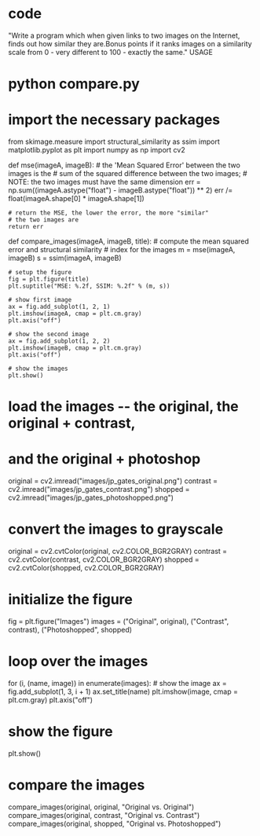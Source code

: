 # code
"Write a program which when given links to two images on the Internet, finds out how similar they are.Bonus points if it ranks images on a similarity scale from 0 - very different to 100 - exactly the same."
 USAGE
# python compare.py

# import the necessary packages
from skimage.measure import structural_similarity as ssim
import matplotlib.pyplot as plt
import numpy as np
import cv2

def mse(imageA, imageB):
	# the 'Mean Squared Error' between the two images is the
	# sum of the squared difference between the two images;
	# NOTE: the two images must have the same dimension
	err = np.sum((imageA.astype("float") - imageB.astype("float")) ** 2)
	err /= float(imageA.shape[0] * imageA.shape[1])
	
	# return the MSE, the lower the error, the more "similar"
	# the two images are
	return err

def compare_images(imageA, imageB, title):
	# compute the mean squared error and structural similarity
	# index for the images
	m = mse(imageA, imageB)
	s = ssim(imageA, imageB)

	# setup the figure
	fig = plt.figure(title)
	plt.suptitle("MSE: %.2f, SSIM: %.2f" % (m, s))

	# show first image
	ax = fig.add_subplot(1, 2, 1)
	plt.imshow(imageA, cmap = plt.cm.gray)
	plt.axis("off")

	# show the second image
	ax = fig.add_subplot(1, 2, 2)
	plt.imshow(imageB, cmap = plt.cm.gray)
	plt.axis("off")

	# show the images
	plt.show()

# load the images -- the original, the original + contrast,
# and the original + photoshop
original = cv2.imread("images/jp_gates_original.png")
contrast = cv2.imread("images/jp_gates_contrast.png")
shopped = cv2.imread("images/jp_gates_photoshopped.png")

# convert the images to grayscale
original = cv2.cvtColor(original, cv2.COLOR_BGR2GRAY)
contrast = cv2.cvtColor(contrast, cv2.COLOR_BGR2GRAY)
shopped = cv2.cvtColor(shopped, cv2.COLOR_BGR2GRAY)

# initialize the figure
fig = plt.figure("Images")
images = ("Original", original), ("Contrast", contrast), ("Photoshopped", shopped)

# loop over the images
for (i, (name, image)) in enumerate(images):
	# show the image
	ax = fig.add_subplot(1, 3, i + 1)
	ax.set_title(name)
	plt.imshow(image, cmap = plt.cm.gray)
	plt.axis("off")

# show the figure
plt.show()

# compare the images
compare_images(original, original, "Original vs. Original")
compare_images(original, contrast, "Original vs. Contrast")
compare_images(original, shopped, "Original vs. Photoshopped")
